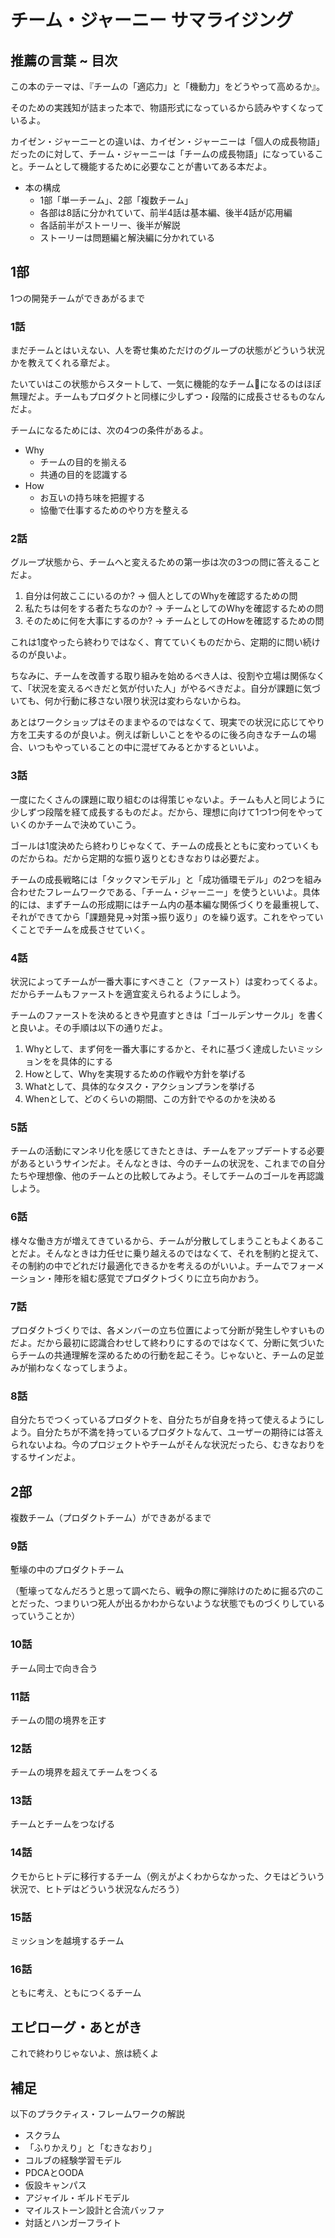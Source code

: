 # チーム・ジャーニー サマライジング

## 推薦の言葉 ~ 目次

この本のテーマは、『チームの「適応力」と「機動力」をどうやって高めるか』。

そのための実践知が詰まった本で、物語形式になっているから読みやすくなっているよ。

カイゼン・ジャーニーとの違いは、カイゼン・ジャーニーは「個人の成長物語」だったのに対して、チーム・ジャーニーは「チームの成長物語」になっていること。チームとして機能するために必要なことが書いてある本だよ。

- 本の構成
  - 1部「単一チーム」、2部「複数チーム」
  - 各部は8話に分かれていて、前半4話は基本編、後半4話が応用編
  - 各話前半がストーリー、後半が解説
  - ストーリーは問題編と解決編に分かれている

## 1部

1つの開発チームができあがるまで

### 1話

まだチームとはいえない、人を寄せ集めただけのグループの状態がどういう状況かを教えてくれる章だよ。

たいていはこの状態からスタートして、一気に機能的なチームになるのはほぼ無理だよ。チームもプロダクトと同様に少しずつ・段階的に成長させるものなんだよ。

チームになるためには、次の4つの条件があるよ。

- Why
  - チームの目的を揃える
  - 共通の目的を認識する
- How
  - お互いの持ち味を把握する
  - 協働で仕事するためのやり方を整える

### 2話

グループ状態から、チームへと変えるための第一歩は次の3つの問に答えることだよ。

1. 自分は何故ここにいるのか? -> 個人としてのWhyを確認するための問
2. 私たちは何をする者たちなのか? -> チームとしてのWhyを確認するための問
3. そのために何を大事にするのか? -> チームとしてのHowを確認するための問

これは1度やったら終わりではなく、育てていくものだから、定期的に問い続けるのが良いよ。

ちなみに、チームを改善する取り組みを始めるべき人は、役割や立場は関係なくて、「状況を変えるべきだと気が付いた人」がやるべきだよ。自分が課題に気づいても、何か行動に移さない限り状況は変わらないからね。

あとはワークショップはそのままやるのではなくて、現実での状況に応じてやり方を工夫するのが良いよ。例えば新しいことをやるのに後ろ向きなチームの場合、いつもやっていることの中に混ぜてみるとかするといいよ。

### 3話

一度にたくさんの課題に取り組むのは得策じゃないよ。チームも人と同じように少しずつ段階を経て成長するものだよ。だから、理想に向けて1つ1つ何をやっていくのかチームで決めていこう。

ゴールは1度決めたら終わりじゃなくて、チームの成長とともに変わっていくものだからね。だから定期的な振り返りとむきなおりは必要だよ。

チームの成長戦略には「タックマンモデル」と「成功循環モデル」の2つを組み合わせたフレームワークである、「チーム・ジャーニー」を使うといいよ。具体的には、まずチームの形成期にはチーム内の基本編な関係づくりを最重視して、それができてから「課題発見->対策->振り返り」のを繰り返す。これをやっていくことでチームを成長させていく。

### 4話

状況によってチームが一番大事にすべきこと（ファースト）は変わってくるよ。だからチームもファーストを適宜変えられるようにしよう。

チームのファーストを決めるときや見直すときは「ゴールデンサークル」を書くと良いよ。その手順は以下の通りだよ。

1. Whyとして、まず何を一番大事にするかと、それに基づく達成したいミッションをを具体的にする
2. Howとして、Whyを実現するための作戦や方針を挙げる
3. Whatとして、具体的なタスク・アクションプランを挙げる
4. Whenとして、どのくらいの期間、この方針でやるのかを決める

### 5話

チームの活動にマンネリ化を感じてきたときは、チームをアップデートする必要があるというサインだよ。そんなときは、今のチームの状況を、これまでの自分たちや理想像、他のチームとの比較してみよう。そしてチームのゴールを再認識しよう。

### 6話

様々な働き方が増えてきているから、チームが分散してしまうこともよくあることだよ。そんなときは力任せに乗り越えるのではなくて、それを制約と捉えて、その制約の中でどれだけ最適化できるかを考えるのがいいよ。チームでフォーメーション・陣形を組む感覚でプロダクトづくりに立ち向かおう。

### 7話

プロダクトづくりでは、各メンバーの立ち位置によって分断が発生しやすいものだよ。だから最初に認識合わせして終わりにするのではなくて、分断に気づいたらチームの共通理解を深めるための行動を起こそう。じゃないと、チームの足並みが揃わなくなってしまうよ。

### 8話

自分たちでつくっているプロダクトを、自分たちが自身を持って使えるようにしよう。自分たちが不満を持っているプロダクトなんて、ユーザーの期待には答えられないよね。今のプロジェクトやチームがそんな状況だったら、むきなおりをするサインだよ。

## 2部

複数チーム（プロダクトチーム）ができあがるまで

### 9話

塹壕の中のプロダクトチーム

（塹壕ってなんだろうと思って調べたら、戦争の際に弾除けのために掘る穴のことだった、つまりいつ死人が出るかわからないような状態でものづくりしているっていうことか）

### 10話

チーム同士で向き合う

### 11話

チームの間の境界を正す

### 12話

チームの境界を超えてチームをつくる

### 13話

チームとチームをつなげる

### 14話

クモからヒトデに移行するチーム（例えがよくわからなかった、クモはどういう状況で、ヒトデはどういう状況なんだろう）

### 15話

ミッションを越境するチーム

### 16話

ともに考え、ともにつくるチーム

## エピローグ・あとがき

これで終わりじゃないよ、旅は続くよ

## 補足

以下のプラクティス・フレームワークの解説

- スクラム
- 「ふりかえり」と「むきなおり」
- コルブの経験学習モデル
- PDCAとOODA
- 仮設キャンパス
- アジャイル・ギルドモデル
- マイルストーン設計と合流バッファ
- 対話とハンガーフライト
